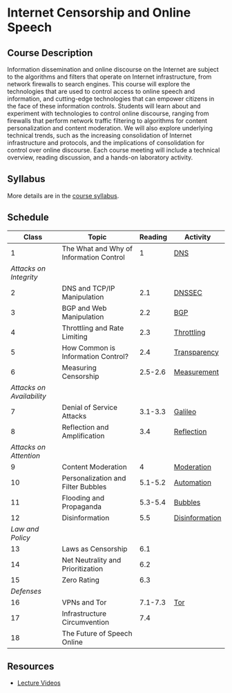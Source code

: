 # Internet Censorship and Online Speech

## Course Description 

Information dissemination and online discourse on the Internet are
subject to the algorithms and filters that operate on Internet
infrastructure, from network firewalls to search engines. This course
will explore the technologies that are used to control access to online
speech and information, and cutting-edge technologies that can empower
citizens in the face of these information controls. Students will learn
about and experiment with technologies to control online discourse,
ranging from firewalls that perform network traffic filtering to
algorithms for content personalization and content moderation. We will
also explore underlying technical trends, such as the increasing
consolidation of Internet infrastructure and protocols, and the
implications of consolidation for control over online discourse. Each
course meeting will include a technical overview, reading discussion,
and a hands-on laboratory activity.

## Syllabus

More details are in the [course syllabus](syllabus.md).

## Schedule


| **Class**                 | **Topic**                               | **Reading** | **Activity**                                   |
|---------------------------|-----------------------------------------|-------------|------------------------------------------------|
| 1                         | The What and Why of Information Control | 1           | [DNS](activities/dns.md)                       |
| *Attacks on Integrity*    |                                         |             |                                                |
| 2                         | DNS and TCP/IP Manipulation             | 2.1         | [DNSSEC](activities/dnssec.md)                 |
| 3                         | BGP and Web Manipulation                | 2.2         | [BGP](activities/bgp.md)                       |
| 4                         | Throttling and Rate Limiting            | 2.3         | [Throttling](activities/throttling.md)         |
| 5                         | How Common is Information Control?      | 2.4         | [Transparency](activities/transparency.md)     |
| 6                         | Measuring Censorship                    | 2.5-2.6     | [Measurement](activities/measurement.md)       |
| *Attacks on Availability* |                                         |             |                                                |
| 7                         | Denial of Service Attacks               | 3.1-3.3     | [Galileo](https://cloudflare.com/galileo/)     |
| 8                         | Reflection and Amplification            | 3.4         | [Reflection](activities/reflection.md)                                               |
| *Attacks on Attention*    |                                         |             |                                                |
| 9                         | Content Moderation                      | 4           | [Moderation](activities/moderation.md)         |
| 10                        | Personalization and Filter Bubbles      | 5.1-5.2     | [Automation](activities/automation.md)         |
| 11                        | Flooding and Propaganda                 | 5.3-5.4     | [Bubbles](activities/bubbles.md)               |
| 12                        | Disinformation                          | 5.5         | [Disinformation](activities/disinformation.md) |
| *Law and Policy*          |                                         |             |                                                |
| 13                        | Laws as Censorship                      | 6.1         |                                                |
| 14                        | Net Neutrality and Prioritization       | 6.2         |                                                |
| 15                        | Zero Rating                             | 6.3         |                                                |
| *Defenses*                |                                         |             |                                                |
| 16                        | VPNs and Tor                            | 7.1-7.3     | [Tor](activities/tor.md)                       |
| 17                        | Infrastructure Circumvention            | 7.4         |                                                |
| 18                        | The Future of Speech Online             |             |                                                |

## Resources

* [Lecture
  Videos](https://youtube.com/playlist?list=PLpherdrLyny9vAH3GUofYRu4Ig8wY9Lho)
